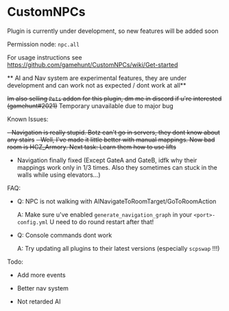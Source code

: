 # CustomNPCs
Plugin is currently under development, so new features will be added soon

Permission node: `npc.all`

For usage instructions see https://github.com/gamehunt/CustomNPCs/wiki/Get-started


** AI and Nav system are experimental features, they are under development and can work not as expected / dont work at all**

~~Im also selling `Pets` addon for this plugin, dm me in discord if u're interested (gamehunt#2021)~~  Temporary unavailable due to major bug

Known Issues:

 ~~- Navigation is really stupid. Botz can't go in servers, they dont know about any stairs~~
 ~~- Well, I've made it little better with manual mappings. Now bad room is HCZ_Armory. Next task: Learn them how to use lifts~~
 - Navigation finally fixed (Except GateA and GateB, idfk why their mappings work only in 1/3 times. Also they sometimes can stuck in the walls while using elevators...)

FAQ:

 - Q: NPC is not walking with AINavigateToRoomTarget/GoToRoomAction
 
   A: Make sure u've enabled `generate_navigation_graph` in your `<port>-config.yml` U need to do round restart after that!
   
 - Q: Console commands dont work
   
   A: Try updating all plugins to their latest versions (especially `scpswap` !!!) 
   
Todo:

- Add more events

- Better nav system

- Not retarded AI
